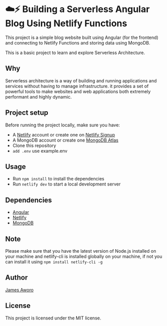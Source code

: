 # ☁️⚡ Building a Serverless Angular Blog Using Netlify Functions

This project is a simple blog website built using Angular (for the frontend) and connecting to Netlify Functions and storing data using MongoDB.

This is a basic project to learn and explore Serverless Architecture.

## Why

Serverless architecture is a way of building and running applications and services without having to manage infrastructure. it provides a set of powerful tools to make websites and web applications both extremely performant and highly dynamic.

## Project setup

Before running the project locally, make sure you have:

-   A [Netlify](https://www.netlify.com/) account or create one on [Netlify Signup](https://app.netlify.com/signup)
-   A MongoDB account or create one [MongoDB Atlas](https://www.mongodb.com/cloud/atlas/register)
-   Clone this repository
-   `add .env` use example.env

## Usage

-   Run `npm install` to install the dependencies
-   Run `netlify dev` to start a local development server

## Dependencies

-   [Angular](https://angular.io/)
-   [Netlify](https://www.netlify.com/)
-   [MongoDB](https://www.mongodb.com/cloud/atlas)

## Note

Please make sure that you have the latest version of Node.js installed on your machine and netlify-cli is installed globally on your machine, if not you can install it using
`npm install netlify-cli -g`

## Author

[James Aworo](https://github.com/jamesawo)

## License

This project is licensed under the MIT license.
